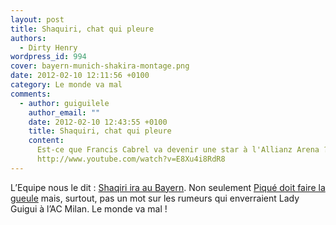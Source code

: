 ```yaml
---
layout: post
title: Shaquiri, chat qui pleure
authors:
  - Dirty Henry
wordpress_id: 994
cover: bayern-munich-shakira-montage.png
date: 2012-02-10 12:11:56 +0100
category: Le monde va mal
comments:
  - author: guiguilele
    author_email: ""
    date: 2012-02-10 12:43:55 +0100
    title: Shaquiri, chat qui pleure
    content:
      Est-ce que Francis Cabrel va devenir une star à l'Allianz Arena ?
      http://www.youtube.com/watch?v=E8Xu4i8RdR8
---
```


L’Equipe nous le dit :
[Shaqiri ira au Bayern](http://www.lequipe.fr/Football/Actualites/Shaqiri-ira-au-bayern/261903).
Non seulement
[Piqué doit faire la gueule](http://www.staragora.com/news/shakira-et-pique-bientot-maries/437945)
mais, surtout, pas un mot sur les rumeurs qui enverraient Lady Guigui à l’AC
Milan. Le monde va mal !
